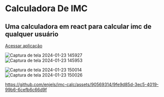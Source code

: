 # Calculadora De IMC

## Uma calculadora em react para calcular imc de qualquer usuário
<a href="https://imc-calc-murex.vercel.app" target="blank" rel="noopener noreferrer">Acessar aplicação</a>

![Captura de tela 2024-01-23 145927](https://github.com/enjels/imc-calc/assets/90569314/f9bf4d48-9652-4f3d-b7ce-e02b1d44aaa3) ![Captura de tela 2024-01-23 145953](https://github.com/enjels/imc-calc/assets/90569314/b4dab58c-1e2e-4c61-8a8a-376f65cb7d01)

![Captura de tela 2024-01-23 150014](https://github.com/enjels/imc-calc/assets/90569314/10427928-2aba-44d1-aedb-14e1fbfbea21) ![Captura de tela 2024-01-23 150026](https://github.com/enjels/imc-calc/assets/90569314/877e3daf-7c8e-4dc6-976b-7bc1d3329656)

https://github.com/enjels/imc-calc/assets/90569314/9fe9d85d-3ec5-4019-99b6-6cefb6c66d9f


